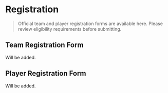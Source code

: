 # Registration
> Official team and player registration forms are available here. Please review eligibility requirements before submitting.

## Team Registration Form
Will be added.

## Player Registration Form
Will be added.